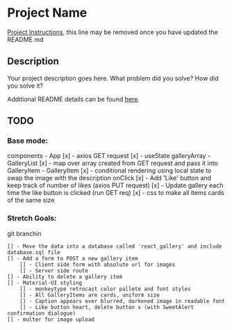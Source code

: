 # Project Name

[Project Instructions](./INSTRUCTIONS.md), this line may be removed once you have updated the README.md

## Description

Your project description goes here. What problem did you solve? How did you solve it?

Additional README details can be found [here](https://github.com/PrimeAcademy/readme-template/blob/master/README.md).

## TODO
### Base mode:

components
    - App
        [x] - axios GET request
        [x] - useState galleryArray
    - GalleryList
        [x] - map over array created from GET request and pass it into GalleryItem
    - GalleryItem
        [x] - conditional rendering using local state to swap the image with the description onClick
        [x] - Add 'Like' button and keep track of number of likes (axios PUT request)
        [x] - Update gallery each time the like button is clicked (run GET req)
        [x] - css to make all items cards of the same size

### Stretch Goals:

git branchin

    [] - Move the data into a database called 'react_gallery' and include database.sql file
    [] - Add a form to POST a new gallery item
        [] - Client side form with absolute url for images
        [] - Server side route
    [] - Ability to delete a gallery item
    [] - Material-UI styling
        [] - monkeytype retrocast color pallete and font styles
        [] - All GalleryItems are cards, uniform size
        [] - Caption appears over blurred, darkened image in readable font
        [] - Like button heart, delete button x (with SweetAlert confirmation dialogue)
    [] - multer for image upload